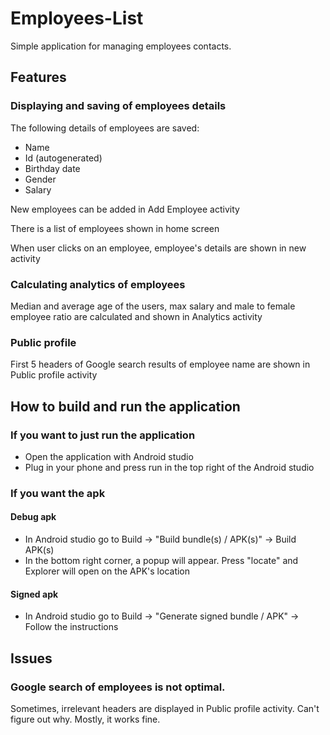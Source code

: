 # Employees-List

Simple application for managing employees contacts.

## Features
### Displaying and saving of employees details
The following details of employees are saved:
 - Name
 - Id (autogenerated) 
 - Birthday date
 - Gender
 - Salary
 
New employees can be added in Add Employee activity

There is a list of employees shown in home screen

When user clicks on an employee, employee's details are shown in new activity

### Calculating analytics of employees
Median and average age of the users, max salary and male to female employee ratio are calculated and shown in Analytics activity

### Public profile
First 5 headers of Google search results of employee name are shown in Public profile activity

## How to build and run the application
### If you want to just run the application
 - Open the application with Android studio
 - Plug in your phone and press run in the top right of the Android studio
 
### If you want the apk
#### Debug apk
 - In Android studio go to Build -> "Build bundle(s) / APK(s)" -> Build APK(s)
 - In the bottom right corner, a popup will appear. Press "locate" and Explorer will open on the APK's location
#### Signed apk
 - In Android studio go to Build -> "Generate signed bundle / APK" -> Follow the instructions
 
## Issues
### Google search of employees is not optimal.
Sometimes, irrelevant headers are displayed in Public profile activity. Can't figure out why. Mostly, it works fine.
